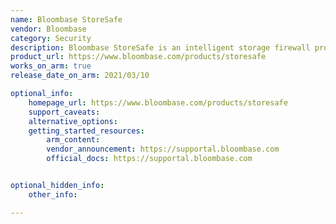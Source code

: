 ```yaml
---
name: Bloombase StoreSafe
vendor: Bloombase
category: Security
description: Bloombase StoreSafe is an intelligent storage firewall providing AI-powered threat detection and response (TDR) and post-quantum cryptography (PQC) encryption for storage systems and data clouds.
product_url: https://www.bloombase.com/products/storesafe
works_on_arm: true
release_date_on_arm: 2021/03/10

optional_info:
    homepage_url: https://www.bloombase.com/products/storesafe
    support_caveats:
    alternative_options:
    getting_started_resources:
        arm_content:
        vendor_announcement: https://supportal.bloombase.com
        official_docs: https://supportal.bloombase.com


optional_hidden_info:
    other_info:

---
```


